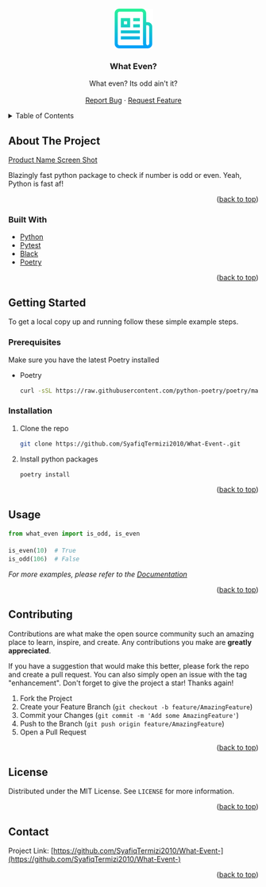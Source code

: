 <div id="top"></div>
<!-- PROJECT LOGO -->
<br />
<div align="center">
  <a href="https://github.com/SyafiqTermizi2010/What-Event-">
    <img src="static/logo.png" alt="Logo" width="80" height="80">
  </a>

<h3 align="center">What Even?</h3>

  <p align="center">
    What even? Its odd ain't it?
    <br />
    <br />
    <a href="https://github.com/SyafiqTermizi2010/What-Event-/issues">Report Bug</a>
    ·
    <a href="https://github.com/SyafiqTermizi2010/What-Event-/issues">Request Feature</a>
  </p>
</div>



<!-- TABLE OF CONTENTS -->
<details>
  <summary>Table of Contents</summary>
  <ol>
    <li>
      <a href="#about-the-project">About The Project</a>
      <ul>
        <li><a href="#built-with">Built With</a></li>
      </ul>
    </li>
    <li>
      <a href="#getting-started">Getting Started</a>
      <ul>
        <li><a href="#prerequisites">Prerequisites</a></li>
        <li><a href="#installation">Installation</a></li>
      </ul>
    </li>
    <li><a href="#usage">Usage</a></li>
    <li><a href="#contributing">Contributing</a></li>
    <li><a href="#license">License</a></li>
    <li><a href="#contact">Contact</a></li>
  </ol>
</details>



<!-- ABOUT THE PROJECT -->
## About The Project

[Product Name Screen Shot](./static/screenshot.png)

Blazingly fast python package to check if number is odd or even. Yeah, Python is fast af!
<p align="right">(<a href="#top">back to top</a>)</p>



### Built With

* [Python](https://www.python.org/)
* [Pytest](https://docs.pytest.org/en/7.1.x/)
* [Black](https://github.com/psf/black)
* [Poetry](https://python-poetry.org/)

<p align="right">(<a href="#top">back to top</a>)</p>



<!-- GETTING STARTED -->
## Getting Started
To get a local copy up and running follow these simple example steps.

### Prerequisites
Make sure you have the latest Poetry installed
* Poetry
  ```sh
  curl -sSL https://raw.githubusercontent.com/python-poetry/poetry/master/get-poetry.py | python -
  ```

### Installation

1. Clone the repo
   ```sh
   git clone https://github.com/SyafiqTermizi2010/What-Event-.git
   ```
2. Install python packages
   ```sh
   poetry install
   ```

<p align="right">(<a href="#top">back to top</a>)</p>



<!-- USAGE EXAMPLES -->
## Usage

```python
from what_even import is_odd, is_even

is_even(10)  # True
is_odd(106)  # False
```

_For more examples, please refer to the [Documentation](https://www.youtube.com/watch?v=NFgx5MY72Dk)_

<p align="right">(<a href="#top">back to top</a>)</p>


<!-- CONTRIBUTING -->
## Contributing

Contributions are what make the open source community such an amazing place to learn, inspire, and create. Any contributions you make are **greatly appreciated**.

If you have a suggestion that would make this better, please fork the repo and create a pull request. You can also simply open an issue with the tag "enhancement".
Don't forget to give the project a star! Thanks again!

1. Fork the Project
2. Create your Feature Branch (`git checkout -b feature/AmazingFeature`)
3. Commit your Changes (`git commit -m 'Add some AmazingFeature'`)
4. Push to the Branch (`git push origin feature/AmazingFeature`)
5. Open a Pull Request

<p align="right">(<a href="#top">back to top</a>)</p>



<!-- LICENSE -->
## License

Distributed under the MIT License. See `LICENSE` for more information.

<p align="right">(<a href="#top">back to top</a>)</p>



<!-- CONTACT -->
## Contact

Project Link: [https://github.com/SyafiqTermizi2010/What-Event-](https://github.com/SyafiqTermizi2010/What-Event-)

<p align="right">(<a href="#top">back to top</a>)</p>
